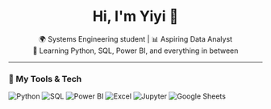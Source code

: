 <h1 align="center">Hi, I'm Yiyi 👋</h1>

<p align="center">
  🌍 Systems Engineering student | 📊 Aspiring Data Analyst <br>
  🎯 Learning Python, SQL, Power BI, and everything in between <br>
</p>

---

### 🧰 My Tools & Tech

![Python](https://img.shields.io/badge/Python-3776AB?style=flat&logo=python&logoColor=white)
![SQL](https://img.shields.io/badge/SQL-4479A1?style=flat&logo=postgresql&logoColor=white)
![Power BI](https://img.shields.io/badge/PowerBI-F2C811?style=flat&logo=powerbi&logoColor=black)
![Excel](https://img.shields.io/badge/Excel-217346?style=flat&logo=microsoft-excel&logoColor=white)
![Jupyter](https://img.shields.io/badge/Jupyter-F37626?style=flat&logo=jupyter&logoColor=white)
![Google Sheets](https://img.shields.io/badge/Sheets-34A853?style=flat&logo=googlesheets&logoColor=white)




